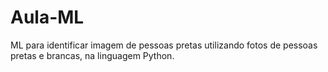 # Aula-ML
ML para identificar imagem de pessoas pretas utilizando fotos de pessoas pretas e brancas, na linguagem Python.
